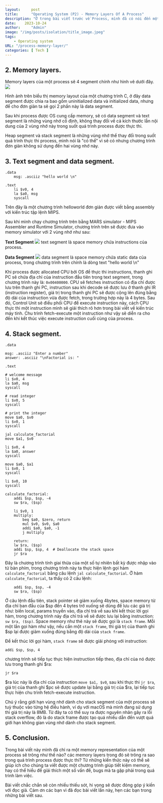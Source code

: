 ```yaml
---
layout:     post
title:      "Operating System (P2) - Memory Layers Of A Process"
description: "Ở trong bài viết trước về Process, mình đã có nói đến một memory representation của một process sẽ gồm những segment nào? Trong bài viết này mình sẽ nói kỹ hơn về các phần của một memory representation sẽ thay đổi ra sao trong quá trình thực thi process."
date:    2023-10-24
author:     "Admin"
image: "/img/posts/isolation/title_image.jpeg"
tags:
    - Operating system
URL: "/process-memory-layer/"
categories: [ Tech ]
---
```


## 2. Memory layers.
Memory layers của một process sẽ 4 segment chính như hình vẽ dưới đây.
![](/img/memory-layers/layers.jpeg)

Hình ảnh trên biểu thị memory layout của một chương trình C, ở đây data segment được chia ra bao gồm uninitialized data và initialized data, nhưng để cho đơn giản ta sẽ gọi 2 phần này là data segment.

Sau khi process được OS cung cấp memory, sẽ có data segment và text segment là những vùng nhớ cố định, không thay đổi về cả kích thước lẫn nội dung của 2 vùng nhớ này trong suốt quá trình process được thực thi.

Heap segment và stack segment là những vùng nhớ thể thay đổi trong suốt quá trình thực thi process, mình nói là "có thể" vì sẽ có nhưng chương trình đơn giản không sử dụng đến hai vùng nhớ này.

## 3. Text segment and data segment.
```assembly
.data
    msg: .asciiz "hello world \n"

.text
    li $v0, 4
    la $a0, msg
    syscall
```

Trên đây là một chương trình helloworld đơn giản được viết bằng assembly với kiến trúc tập lệnh MIPS.

Sau khi mình chạy chương trình trên bằng MARS simulator - MIPS Assembler and Runtime Simulator, chương trình trên sẽ được đưa vào memory simulator với 2 vùng nhớ như sau:

**Text Segment**
![](/img/memory-layers/text-segment.png)
text segment là space memory chứa instructions của process.

**Data Segment**
![](/img/memory-layers/data-segment.png)
data segment là space memory chứa static data của process, trong chương trình trên chính là dòng text "hello world \n"

Khi process được allocated CPU bởi OS để thực thi instructions, thanh ghi PC sẽ chứa địa chỉ của instruction đầu tiên trong text segment, trong chương trình này là: `0x00400000`. CPU sẽ fetches instruction có địa chỉ được lưu trên thanh ghi PC, instruction sau khi decode sẽ được lưu ở thanh ghi IR (instruction register), giá trị trong thanh ghi PC sẽ được cộng lên đúng bằng độ dài của instruction vừa được fetch, trong trường hợp này là 4 bytes. Sau đó, Control Unit sẽ điều phối CPU để execute instruction này, cách CPU thực thi một instruction mình sẽ giải thích rõ hơn trong bài viết về kiến trúc máy tính. Chu trình fetch-execute một instruction như vậy sẽ diễn ra cho đến khi kết thúc việc execute instruction cuối cùng của process.

## 4. Stack segment.

```assembly
.data

msg: .asciiz "Enter a number"
answer: .asciiz "\nFactorial is: "

.text

# welcome message
li $v0, 4
la $a0, msg
syscall

# read integer
li $v0, 5
syscall

# print the integer
move $a0, $v0
li $v0, 1
syscall

jal calculate_factorial
move $a1, $v0

li $v0, 4
la $a0, answer
syscall

move $a0, $a1
li $v0, 1
syscall

li $v0, 10
syscall

calculate_factorial:
    addi $sp, $sp, -4
    sw $ra, ($sp)

    li $v0, 1
    multiply:
        beq $a0, $zero, return
        mul $v0, $v0, $a0
        addi $a0, $a0, -1
        j multiply

    return:
    lw $ra, ($sp)
    addi $sp, $sp, 4  # Deallocate the stack space
    jr $ra

```
Đây là chương trình tính giai thừa của một số tự nhiên bất kỳ được nhập vào từ bàn phím, trong chương trình này ta thực hiện lệnh gọi hàm `calculate_factorial` bằng câu lệnh `jal calculate_factorial`. Ở hàm `calculate_factorial`, ta thấy có 2 câu lệnh:

```
    addi $sp, $sp, -4
    sw $ra, ($sp)
```
Ở câu lệnh đầu tiên, stack pointer sẽ giảm xuống 4bytes, space memory từ địa chỉ ban đầu của $sp đến 4 bytes trở xuống sẽ dùng để lưu các giá trị như: biến local, params truyền vào, địa chỉ trả về sau khi kết thúc lời gọi hàm, trong chương trình này địa chỉ trả về sẽ được lưu lại bằng instruction: `sw $ra, ($sp)`. Space memory như thê này sẽ được gọi là `stack frame`. Mỗi một lần gọi hàm như vậy, nếu cần một `stack frame`, thì giá trị của thanh ghi $sp lại được giảm xuống đúng bằng độ dài của `stack frame`.

Để kết thúc lời gọi hàm, `stack frame` sẽ được giải phóng với instruction:
```
addi $sp, $sp, 4 
```
chương trình sẽ tiếp tục thực hiện instruction tiếp theo, địa chỉ của nó được lưu trong thanh ghi $ra:
```
jr $ra
```
$ra lúc này là địa chỉ của instruction `move $a1, $v0`, sau khi thực thi `jr $ra`, giá trị của thanh ghi $pc sẽ được update lại bằng giá trị của $ra, lại tiếp tục thực hiện chu trình fetch-execute instruction.

Chú ý rằng giới hạn vùng nhớ dành cho stack segment của một process sẽ tuỳ thuộc vào từng hệ điều hành, ví dụ với macOS mà mình đang sử dụng thì giá trị này là 8MB. Từ đây ta có thể suy ra được nguyên nhân gây ra lỗi stack overflow, đó là do stack frame được tạo quá nhiều dẫn đến vượt quá giới hạn không gian vùng nhớ dành cho stack segment.

## 5. Conclusion.
Trong bài viết này mình đã chỉ ra một memory representation của một process sẽ trông như thế nào? các memory layers trong đó sẽ trông ra sao trong quá trình process được thực thi? Từ những kiến thức này có thể sẽ giúp ích cho chúng ta viết được một chương trình giúp tiết kiệm memory, hay có thể hiểu để giải thích một số vấn đề, bugs mà ta gặp phải trong quá trình làm việc.

Bài viết chắc chắn sẽ còn nhiều thiếu sót, hi vọng sẽ được đóng góp ý kiến với đọc giả. Cảm ơn các bạn vì đã đọc bài viết lần này, hẹn các bạn trong những bài viết sau.
